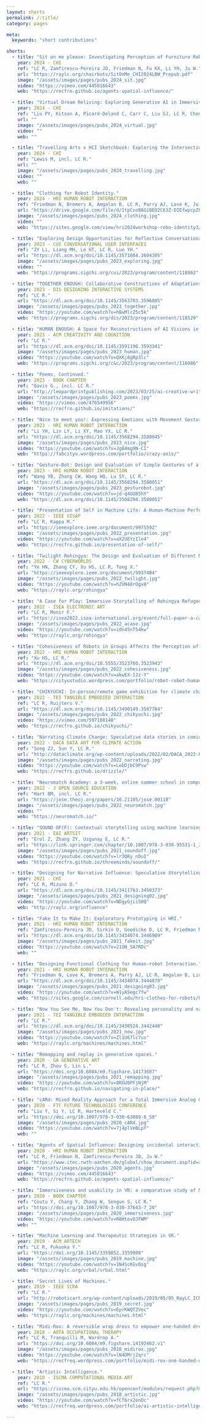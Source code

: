 ```yaml
---
layout: shorts
permalink: /:title/
category: pages

meta:
  keywords: "short contributions"

shorts:
  - title: "Sit on me please: Investigating Perception of Furniture Robotic Movements Using Video Prototyping."
    year: 2024 - CHI
    ref: "LC R, Zamfirescu-Pereira JD, Friedman N, Fu KX, Li YH, Ju W."
    url: "https://raylc.org/chairbots/SitOnMe_CHI2024LBW_Prepub.pdf"
    image: "/assets/images/pages/pubs_2024_sit.jpg"
    video: "https://vimeo.com/445016643"
    web: "https://recfro.github.io/agents-spatial-influence/"

  - title: "Virtual Dream Reliving: Exploring Generative AI in Immersive Environment for Dream Re-experiencing."
    year: 2024 - CHI
    ref: "Liu PY, Kitson A, Picard-Deland C, Carr C, Liu SJ, LC R, Chen ZT."
    url: ""
    image: "/assets/images/pages/pubs_2024_virtual.jpg"
    video: ""
    web: ""

  - title: "Travelling Arts x HCI Sketchbook: Exploring the Intersection Between Artistic Expression and Human-Computer Interaction."
    year: 2024 - CHI
    ref: "Lewis M, incl. LC R."
    url: ""
    image: "/assets/images/pages/pubs_2024_travelling.jpg"
    video: ""
    web: ""

  - title: "Clothing for Robot Identity."
    year: 2024 - HRI HUMAN ROBOT INTERACTION
    ref: "Friedman N, Bremers A, Amgalan B, LC R, Parry AJ, Love K, Ju W."
    url: "https://drive.google.com/file/d/1tpCvo8AGi8EO2C63Z-DIEfwpcpZL41bS/view"
    image: "/assets/images/pages/pubs_2024_clothing.jpg"
    video: ""
    web: "https://sites.google.com/view/hri2024workshop-robo-identity3/accepted-papers?authuser=0"

  - title: "Exploring Design Opportunities for Reflective Conversational Agents to Reduce Compulsive Smartphone Use."
    year: 2023 - CUI CONVERSATIONAL USER INTERFACES
    ref: "ZY Li, Liang MH, Le HT, LC R, Luo YH."
    url: "https://dl.acm.org/doi/10.1145/3571884.3604305"
    image: "/assets/images/pages/pubs_2023_exploring.jpg"
    video: ""
    web: "https://programs.sigchi.org/cui/2023/program/content/118862"

  - title: "TOGETHER ENOUGH: Collaborative Constructions of Adaptations to Climate Futures."
    year: 2023 - DIS DESIGNING INTERACTIVE SYSTEMS
    ref: "LC R."
    url: "https://dl.acm.org/doi/10.1145/3563703.3596805"
    image: "/assets/images/pages/pubs_2023_together.jpg"
    video: "https://youtube.com/watch?v=hBuMlcZ5c5k"
    web: "https://programs.sigchi.org/dis/2023/program/content/118529"

  - title: "HUMAN ENOUGH: A Space for Reconstructions of AI Visions in Speculative Climate Futures."
    year: 2023 - ACM CREATIVITY AND COGNITION
    ref: "LC R."
    url: "https://dl.acm.org/doi/10.1145/3591196.3593341"
    image: "/assets/images/pages/pubs_2023_human.jpg"
    video: "https://youtube.com/watch?v=QXKj8gRp3lc"
    web: "https://programs.sigchi.org/c&c/2023/program/content/116086"

  - title: "Poems, Continued."
    year: 2023 - BOOK CHAPTER
    ref: "Davis G., incl. LC R."
    url: "http://leopardprintpublishing.com/2023/03/25/ai-creative-writing-anthology-20-authors-share-how-to-use-ai/"
    image: "/assets/images/pages/pubs_2023_poems.jpg"
    video: "https://vimeo.com/476549956"
    web: "https://recfro.github.io/imitations/"

  - title: "Nice to meet you!: Expressing Emotions with Movement Gestures and Textual Content in Automatic Handwriting Robots."
    year: 2023 - HRI HUMAN ROBOT INTERACTION
    ref: "Li YH, Lin LY, Li XY, Mao YX, LC R."
    url: "https://dl.acm.org/doi/10.1145/3568294.3580045"
    image: "/assets/images/pages/pubs_2023_nice.jpg"
    video: "https://youtube.com/watch?v=Jg84mg9N-CI"
    web: "https://fabcityu.wordpress.com/portfolio/crazy-axis/"

  - title: "Gesture-Bot: Design and Evaluation of Simple Gestures of a Do-it-yourself Telepresence Robot for Remote Communication."
    year: 2023 - HRI HUMAN ROBOT INTERACTION
    ref: "Wang YB, Zhang CW, Wang HQ, Lu SY, LC R."
    url: "https://dl.acm.org/doi/10.1145/3568294.3580051"
    image: "/assets/images/pages/pubs_2023_gesturebot.jpg"
    video: "https://youtube.com/watch?v=jd-q4GUB5hY"
    web: "https://dl.acm.org/doi/10.1145/3568294.3580051"

  - title: "Presentation of Self in Machine Life: A Human-Machine Performance."
    year: 2022 - IEEE VISAP
    ref: "LC R, Kappa M."
    url: "https://ieeexplore.ieee.org/document/9975592"
    image: "/assets/images/pages/pubs_2022_presentation.jpg"
    video: "https://youtube.com/watch?v=aX2UEYzIle4"
    web: "https://recfro.github.io/presentation-of-self/"

  - title: "Twilight Rohingya: The Design and Evaluation of Different Navigation Controls in a Refugee VR Environment."
    year: 2022 - CW CYBERWORLDS
    ref: "Ye HN, Zhang CY, Xu HS, LC R, Tong X."
    url: "https://ieeexplore.ieee.org/document/9937404"
    image: "/assets/images/pages/pubs_2022_twilight.jpg"
    video: "https://youtube.com/watch?v=hZVN48rOgx0"
    web: "https://raylc.org/rohingya"

  - title: "A Case for Play: Immersive Storytelling of Rohingya Refugee Experience."
    year: 2022 - ISEA ELECTRONIC ART
    ref: "LC R, Monir F."
    url: "https://isea2022.isea-international.org/event/full-paper-a-case-for-play-immersive-storytelling-of-rohingya-refugee-experience/"
    image: "/assets/images/pages/pubs_2022_acase.jpg"
    video: "https://youtube.com/watch?v=idn45nT54kw"
    web: "https://raylc.org/rohingya"

  - title: "Cohesiveness of Robots in Groups Affects the Perception of Social Rejection by Human Observers."
    year: 2022 - HRI HUMAN ROBOT INTERACTION
    ref: "Xu HS, LC R."
    url: "https://dl.acm.org/doi/10.5555/3523760.3523943"
    image: "/assets/images/pages/pubs_2022_cohesiveness.jpg"
    video: "https://youtube.com/watch?v=akwEX-IJz-Y"
    web: "https://cityustudio.wordpress.com/portfolio/robot-robot-human-social-rejection/"

  - title: "CHIKYUCHI: In-person/remote game exhibition for climate change influence."
    year: 2022 - TEI TANGIBLE EMBODIED INTERACTION
    ref: "LC R, Ruijters V."
    url: "https://dl.acm.org/doi/10.1145/3490149.3507784"
    image: "/assets/images/pages/pubs_2022_chikyuchi.jpg"
    video: "https://vimeo.com/597188148"
    web: "https://recfro.github.io/chikyuchi/"

  - title: "Narrating Climate Change: Speculative data stories in comic form for affecting climate action."
    year: 2022 - DACA DATA ART FOR CLIMATE ACTION
    ref: "Song ZJ, Sun Y, LC R."
    url: "http://dataclimate.org/wp-content/uploads/2022/02/DACA_2022-ProceedingsCatalogue.pdf"
    image: "/assets/images/pages/pubs_2022_narrating.jpg"
    video: "https://youtube.com/watch?v=LebDjbC9Psw"
    web: "https://recfro.github.io/drizzle/"

  - title: "Neuromatch Academy: a 3-week, online summer school in computational neuroscience."
    year: 2022 - J OPEN SOURCE EDUCATION
    ref: "Hart BM, incl. LC R."
    url: "https://jose.theoj.org/papers/10.21105/jose.00118"
    image: "/assets/images/pages/pubs_2022_neuromatch.jpg"
    video: ""
    web: "https://neuromatch.io/"

  - title: "SOUND OF(F): Contextual storytelling using machine learning representations of sound and music."
    year: 2021 - EAI ARTSIT
    ref: "Erol Z, Zhang ZY, Uzgunay E, LC R."
    url: "https://link.springer.com/chapter/10.1007/978-3-030-95531-1_23"
    image: "/assets/images/pages/pubs_2021_soundoff.jpg"
    video: "https://youtube.com/watch?v=lr3QRy_nDuI"
    web: "https://recfro.github.io/threeminds/soundoff/"

  - title: "Designing for Narrative Influence: Speculative Storytelling for Social Good in Times of Public Health and Climate Crises."
    year: 2021 - CHI
    ref: "LC R, Mizuno D."
    url: "https://dl.acm.org/doi/10.1145/3411763.3450373"
    image: "/assets/images/pages/pubs_2021_designing02.jpg"
    video: "https://youtube.com/watch?v=NDgyGjii50Q"
    web: "http://raylc.org/influence"

  - title: "Fake It to Make It: Exploratory Prototyping in HRI."
    year: 2021 - HRI HUMAN ROBOT INTERACTION
    ref: "Zamfirescu-Pereira JD, Sirkin D, Goedicke D, LC R, Friedman N, Mandel I, Martelaro N, Ju W."
    url: "https://dl.acm.org/doi/10.1145/3434074.3446909"
    image: "/assets/images/pages/pubs_2021_fakeit.jpg"
    video: "https://youtube.com/watch?v=21UN_5A7RDc"
    web: ""

  - title: "Designing Functional Clothing for Human-robot Interaction."
    year: 2021 - HRI HUMAN ROBOT INTERACTION
    ref: "Friedman N, Love K, Bremers A, Parry AJ, LC R, Amgalan B, Liu J, Ju W."
    url: "https://dl.acm.org/doi/10.1145/3434074.3444870"
    image: "/assets/images/pages/pubs_2021_designing03.jpg"
    video: "https://youtube.com/watch?v=W1yA5egc7fw"
    web: "https://sites.google.com/cornell.edu/hri-clothes-for-robots/home"

  - title: "Now You See Me, Now You Don't: Revealing personality and narratives from playful interactions with machines being watched."
    year: 2021 - TEI TANGIBLE EMBODIED INTERACTION
    ref: "LC R."
    url: "https://dl.acm.org/doi/10.1145/3430524.3442448"
    image: "/assets/images/pages/pubs_2021_now.jpg"
    video: "https://youtube.com/watch?v=Zl1U67lc7us"
    web: "https://raylc.org/machines/machines.html"

  - title: "Remapping and replay in generative spaces."
    year: 2020 - GA GENERATIVE ART
    ref: "LC R, Zhou S, Lin L."
    url: "https://doi.org/10.6084/m9.figshare.14173607"
    image: "/assets/images/pages/pubs_2021_remapping.jpg"
    video: "https://youtube.com/watch?v=8RGU0PFjNjM"
    web: "https://recfro.github.io/navigating-in-place/"

  - title: "cARd: Mixed Reality Approach for a Total Immersive Analog Game Experience."
    year: 2020 - FTC FUTURE TECHNOLOGIES CONFERENCE
    ref: "Liu Y, Si Y, LC R, Harteveld C."
    url: "https://doi.org/10.1007/978-3-030-63089-8_58"
    image: "/assets/images/pages/pubs_2020_cARd.jpg"
    video: "https://youtube.com/watch?v=7j4plVeBLpY"
    web: ""

  - title: "Agents of Spatial Influence: Designing incidental interactions with arrangements and gestures."
    year: 2020 - HRI HUMAN ROBOT INTERACTION
    ref: "LC R, Friedman N, Zamfirescu-Pereira JD, Ju W."
    url: "https://www.itec.rwth-aachen.de/global/show_document.asp?id=aaaaaaaaangkias"
    image: "/assets/images/pages/pubs_2020_agents.jpg"
    video: "https://vimeo.com/445016643"
    web: "https://recfro.github.io/agents-spatial-influence/"

  - title: "Immersiveness and usability in VR: a comparative study of Monstrum and Fruit Ninja."
    year: 2020 - BOOK CHAPTER
    ref: "Coutu Y, Chang Y, Zhang W, Sengun S, LC R."
    url: "https://doi.org/10.1007/978-3-030-37643-7_20"
    image: "/assets/images/pages/pubs_2020_immersiveness.jpg"
    video: "https://youtube.com/watch?v=R8HtovOJFWM"
    web: ""

  - title: "Machine Learning and Therapeutic Strategies in VR."
    year: 2019 - ACM ARTECH
    ref: "LC R, Fukuoka Y."
    url: "https://doi.org/10.1145/3359852.3359908"
    image: "/assets/images/pages/pubs_2019_machine.jpg"
    video: "https://youtube.com/watch?v=1N4ScKGvOsg"
    web: "https://raylc.org/vrbal/vrbal.html"

  - title: "Secret Lives of Machines."
    year: 2019 - IEEE ICRA
    ref: "LC R."
    url: "http://roboticart.org/wp-content/uploads/2019/05/05_RayLC_ICRARoboticArt2019_03.pdf"
    image: "/assets/images/pages/pubs_2019_secret.jpg"
    video: "https://youtube.com/watch?v=EprKWQTZVec"
    web: "https://raylc.org/machines/machines.html"

  - title: "Midi-Rox: A reversible wrap dress to empower one-handed dressing."
    year: 2018 - AOTA OCCUPATIONAL THERAPY
    ref: "LC R, Tranquilli M, Wardrop A."
    url: "https://doi.org/10.6084/m9.figshare.14192462.v1"
    image: "/assets/images/pages/pubs_2018_midirox.jpg"
    video: "https://youtube.com/watch?v=lN4DMrj2qrc"
    web: "https://recfreq.wordpress.com/portfolio/midi-rox-one-handed-dressing-for-disability/"

  - title: "Artistic Intelligence."
    year: 2018 - ISCMA COMPUTATIONAL MEDIA ART
    ref: "LC R."
    url: "https://iscma.scm.cityu.edu.hk/openconf/modules/request.php?module=oc_program&action=view.php&id=41&file=1/41.pdf"
    image: "/assets/images/pages/pubs_2018_artistic.jpg"
    video: "https://youtube.com/watch?v=fCf6rx2enDc"
    web: "https://recfreq.wordpress.com/portfolio/ai-artistic-intelligence/"

---
```

<p></p>
